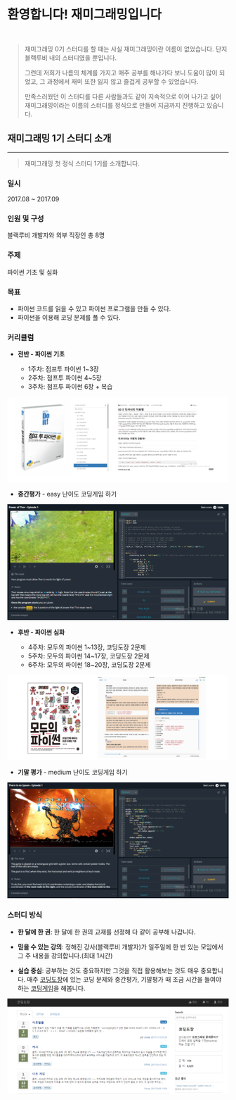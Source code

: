 # 환영합니다! 재미그래밍입니다

<br>

>재미그래밍 0기 스터디를 할 때는 사실 재미그래밍이란 이름이 없었습니다. 단지 블랙루비 내의 스터디였을 뿐입니다.
>
>그런데 저희가 나름의 체계를 가지고 매주 공부를 해나가다 보니 도움이 많이 되었고, 그 과정에서 재미 또한 잃지 않고 즐겁게 공부할 수 있었습니다.
>
>만족스러웠던 이 스터디를 다른 사람들과도 같이 지속적으로 이어 나가고 싶어 재미그래밍이라는 이름의 스터디를 정식으로 만들어 지금까지 진행하고 있습니다.

## 재미그래밍 1기 스터디 소개

- - -

>재미그래밍 첫 정식 스터디 1기를 소개합니다.

### 일시

2017.08 ~ 2017.09

### 인원 및 구성

블랙루비 개발자와 외부 직장인 총 8명

### 주제

파이썬 기초 및 심화

### 목표

- 파이썬 코드를 읽을 수 있고 파이썬 프로그램을 만들 수 있다.
- 파이썬을 이용해 코딩 문제를 풀 수 있다.

### 커리큘럼

- __전반 - 파이썬 기초__

  - 1주차: 점프투 파이썬 1~3장
  - 2주차: 점프투 파이썬 4~5장
  - 3주차: 점프투 파이썬 6장 + 복습

![파이썬 기초 교재](/assets/python_basic.PNG)

- __중간평가__ - easy 난이도 코딩게임 하기

![easy 난이도 코딩게임](/assets/middle_test.PNG)

- __후반 - 파이썬 심화__

  - 4주차: 모두의 파이썬 1~13장, 코딩도장 2문제
  - 5주차: 모두의 파이썬 14~17장, 코딩도장 2문제
  - 6주차: 모두의 파이썬 18~20장, 코딩도장 2문제

![파이썬 심화 교재](/assets/python_advance.PNG)

- __기말 평가__ - medium 난이도 코딩게임 하기

![medium 난이도 코딩게임](assets/last_test.PNG)

### 스터디 방식

- __한 달에 한 권__: 한 달에 한 권의 교재를 선정해 다 같이 공부해 나갑니다.

- __믿을 수 있는 강의__: 정해진 강사(블랙루비 개발자)가 일주일에 한 번 있는 모임에서 그 주 내용을 강의합니다.(최대 1시간)

- __실습 중심__: 공부하는 것도 중요하지만 그것을 직접 활용해보는 것도 매우 중요합니다. 매주 [코딩도장](http://codingdojang.com/)에 있는 코딩 문제와 중간평가, 기말평가 때 조금 시간을 들여야 하는 [코딩게임](https://www.codingame.com/star)을 해봅니다.

![코딩도장](/assets/codingdojang.png)